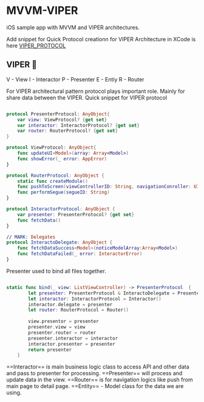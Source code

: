 # MVVM-VIPER
iOS sample app with MVVM and VIPER architectures.

Add snippet for Quick Protocol creationn for VIPER Architecture in XCode is here [VIPER_PROTOCOL](https://github.com/rvndios/iOSArch/blob/main/Protocol.swift)

## VIPER 🐍

V - View
I - Interactor
P - Presenter
E - Entiy
R - Router

For VIPER architectural pattern protocol plays important role. Mainly for share data between the VIPER.
Quick snippet for VIPER protocol

```swift

protocol PresenterProtocol: AnyObject{
    var view: ViewProtocol? {get set}
    var interactor: InteractorProtocol? {get set}
    var router: RouterProtocol? {get set}
}

protocol ViewProtocol: AnyObject{
    func updateUI<Model>(array: Array<Model>)
    func showError(_ error: AppError)
}

protocol RouterProtocol: AnyObject {
    static func createModule()
    func pushToScreen(viewControllerID: String, navigationConroller: UINavigationController)
    func performSegue(segueID: String)
}

protocol InteractorProtocol: AnyObject {
    var presenter: PresenterProtocol? {get set}
    func fetchData()
}

// MARK: Delegates
protocol InteractoDelegate: AnyObject {
    func fetchDataSuccess<Model>(noticeModelArray:Array<Model>)
    func fetchDataFailed(_ error: InteractorError)
}

```

Presenter used to bind all files together. 

```swift

static func bind(_ view: ListViewController) -> PresenterProtocol  {
        let presenter: PresenterProtocol & InteractoDelegate = Presenter()
        let interactor: InteractorProtocol = Interactor()
        interactor.delegate = presenter
        let router: RouterProtocol = Router()
        
        view.presentor = presenter
        presenter.view = view
        presenter.router = router
        presenter.interactor = interactor
        interactor.presenter = presenter
        return presenter
    }
```
==Interactor== is main business logic class to access API and other data and pass to presenter for processing. 
==Presenter== will process and update data in the view.
==Router== is for navigation logics like push from main page to detail page.
==Entity== - Model class for the data we are using.

